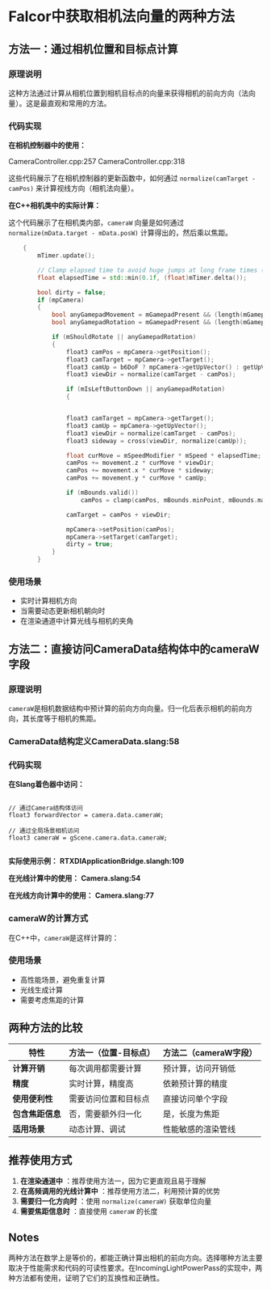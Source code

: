 # Falcor中获取相机法向量的两种方法

## 方法一：通过相机位置和目标点计算

### 原理说明

这种方法通过计算从相机位置到相机目标点的向量来获得相机的前向方向（法向量）。这是最直观和常用的方法。

### 代码实现

**在相机控制器中的使用：**

CameraController.cpp:257 CameraController.cpp:318

这些代码展示了在相机控制器的更新函数中，如何通过 `normalize(camTarget - camPos)` 来计算视线方向（相机法向量）。

**在C++相机类中的实际计算：**

这个代码展示了在相机类内部，`cameraW` 向量是如何通过 `normalize(mData.target - mData.posW)` 计算得出的，然后乘以焦距。

```cpp
    {
        mTimer.update();

        // Clamp elapsed time to avoid huge jumps at long frame times (e.g. loading).
        float elapsedTime = std::min(0.1f, (float)mTimer.delta());

        bool dirty = false;
        if (mpCamera)
        {
            bool anyGamepadMovement = mGamepadPresent && (length(mGamepadLeftStick) > 0.f || mGamepadLeftTrigger > 0.f || mGamepadRightTrigger > 0.f);
            bool anyGamepadRotation = mGamepadPresent && (length(mGamepadRightStick) > 0.f);

            if (mShouldRotate || anyGamepadRotation)
            {
                float3 camPos = mpCamera->getPosition();
                float3 camTarget = mpCamera->getTarget();
                float3 camUp = b6DoF ? mpCamera->getUpVector() : getUpVector();
                float3 viewDir = normalize(camTarget - camPos);

                if (mIsLeftButtonDown || anyGamepadRotation)
                {


                float3 camTarget = mpCamera->getTarget();
                float3 camUp = mpCamera->getUpVector();
                float3 viewDir = normalize(camTarget - camPos);
                float3 sideway = cross(viewDir, normalize(camUp));

                float curMove = mSpeedModifier * mSpeed * elapsedTime;
                camPos += movement.z * curMove * viewDir;
                camPos += movement.x * curMove * sideway;
                camPos += movement.y * curMove * camUp;

                if (mBounds.valid())
                    camPos = clamp(camPos, mBounds.minPoint, mBounds.maxPoint);

                camTarget = camPos + viewDir;

                mpCamera->setPosition(camPos);
                mpCamera->setTarget(camTarget);
                dirty = true;
            }
        }
```



### 使用场景

* 实时计算相机方向
* 当需要动态更新相机朝向时
* 在渲染通道中计算光线与相机的夹角

## 方法二：直接访问CameraData结构体中的cameraW字段

### 原理说明

`cameraW`是相机数据结构中预计算的前向方向向量。归一化后表示相机的前向方向，其长度等于相机的焦距。

### CameraData结构定义**CameraData.slang:58**

### 代码实现

**在Slang着色器中访问：**

<pre class="px-2 py-1.5 has-[code]:rounded-md has-[code]:!bg-[#e5e5e5] has-[div]:bg-transparent has-[div]:!p-0 has-[code]:text-stone-900 dark:has-[code]:!bg-[#242424] has-[code]:dark:text-white [&_code]:block [&_code]:border-none [&_code]:bg-transparent [&_code]:p-0"><pre><code><span>// 通过Camera结构体访问
</span><span>float3 </span><span>forwardVector</span><span> = camera.data.cameraW</span><span>;  </span><span>
</span>
// 通过全局场景相机访问
<span>float3 </span><span>cameraW</span><span> = gScene.camera.data.cameraW</span><span>;</span></code></pre></pre>

**实际使用示例：** **RTXDIApplicationBridge.slangh:109**

**在光线计算中的使用：** **Camera.slang:54**

**在光线方向计算中的使用：** **Camera.slang:77**

### cameraW的计算方式

在C++中，`cameraW`是这样计算的：

### 使用场景

* 高性能场景，避免重复计算
* 光线生成计算
* 需要考虑焦距的计算

## 两种方法的比较

| 特性                   | 方法一（位置-目标点） | 方法二（cameraW字段） |
| ---------------------- | --------------------- | --------------------- |
| **计算开销**     | 每次调用都需要计算    | 预计算，访问开销低    |
| **精度**         | 实时计算，精度高      | 依赖预计算的精度      |
| **使用便利性**   | 需要访问位置和目标点  | 直接访问单个字段      |
| **包含焦距信息** | 否，需要额外归一化    | 是，长度为焦距        |
| **适用场景**     | 动态计算、调试        | 性能敏感的渲染管线    |

## 推荐使用方式

1. **在渲染通道中** ：推荐使用方法一，因为它更直观且易于理解
2. **在高频调用的光线计算中** ：推荐使用方法二，利用预计算的优势
3. **需要归一化方向时** ：使用 `normalize(cameraW)` 获取单位向量
4. **需要焦距信息时** ：直接使用 `cameraW` 的长度

## Notes

两种方法在数学上是等价的，都能正确计算出相机的前向方向。选择哪种方法主要取决于性能需求和代码的可读性要求。在IncomingLightPowerPass的实现中，两种方法都有使用，证明了它们的互换性和正确性。
